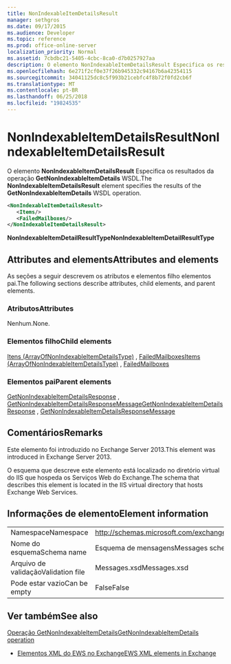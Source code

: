 ```yaml
---
title: NonIndexableItemDetailsResult
manager: sethgros
ms.date: 09/17/2015
ms.audience: Developer
ms.topic: reference
ms.prod: office-online-server
localization_priority: Normal
ms.assetid: 7cbdbc21-5405-4cbc-8ca0-d7b0257927aa
description: O elemento NonIndexableItemDetailsResult Especifica os resultados da operação GetNonIndexableItemDetails WSDL.
ms.openlocfilehash: 6e271f2cf0e37f26b945332c94167b6a42354115
ms.sourcegitcommit: 34041125dc8c5f993b21cebfc4f8b72f0fd2cb6f
ms.translationtype: MT
ms.contentlocale: pt-BR
ms.lasthandoff: 06/25/2018
ms.locfileid: "19824535"
---
```

# <a name="nonindexableitemdetailsresult"></a><span data-ttu-id="9a714-103">NonIndexableItemDetailsResult</span><span class="sxs-lookup"><span data-stu-id="9a714-103">NonIndexableItemDetailsResult</span></span>

<span data-ttu-id="9a714-104">O elemento **NonIndexableItemDetailsResult** Especifica os resultados da operação **GetNonIndexableItemDetails** WSDL.</span><span class="sxs-lookup"><span data-stu-id="9a714-104">The **NonIndexableItemDetailsResult** element specifies the results of the **GetNonIndexableItemDetails** WSDL operation.</span></span> 
  
```XML
<NonIndexableItemDetailsResult>
   <Items/>
   <FailedMailboxes/>
</NonIndexableItemDetailsResult>
```

 <span data-ttu-id="9a714-105">**NonIndexableItemDetailResultType**</span><span class="sxs-lookup"><span data-stu-id="9a714-105">**NonIndexableItemDetailResultType**</span></span>
## <a name="attributes-and-elements"></a><span data-ttu-id="9a714-106">Attributes and elements</span><span class="sxs-lookup"><span data-stu-id="9a714-106">Attributes and elements</span></span>

<span data-ttu-id="9a714-107">As seções a seguir descrevem os atributos e elementos filho elementos pai.</span><span class="sxs-lookup"><span data-stu-id="9a714-107">The following sections describe attributes, child elements, and parent elements.</span></span>
  
### <a name="attributes"></a><span data-ttu-id="9a714-108">Atributos</span><span class="sxs-lookup"><span data-stu-id="9a714-108">Attributes</span></span>

<span data-ttu-id="9a714-109">Nenhum.</span><span class="sxs-lookup"><span data-stu-id="9a714-109">None.</span></span>
  
### <a name="child-elements"></a><span data-ttu-id="9a714-110">Elementos filho</span><span class="sxs-lookup"><span data-stu-id="9a714-110">Child elements</span></span>

<span data-ttu-id="9a714-111">[Itens (ArrayOfNonIndexableItemDetailsType)](items-arrayofnonindexableitemdetailstype.md) , [FailedMailboxes](failedmailboxes.md)</span><span class="sxs-lookup"><span data-stu-id="9a714-111">[Items (ArrayOfNonIndexableItemDetailsType)](items-arrayofnonindexableitemdetailstype.md) , [FailedMailboxes](failedmailboxes.md)</span></span>
  
### <a name="parent-elements"></a><span data-ttu-id="9a714-112">Elementos pai</span><span class="sxs-lookup"><span data-stu-id="9a714-112">Parent elements</span></span>

<span data-ttu-id="9a714-113">[GetNonIndexableItemDetailsResponse](getnonindexableitemdetailsresponse.md) , [GetNonIndexableItemDetailsResponseMessage](getnonindexableitemdetailsresponsemessage.md)</span><span class="sxs-lookup"><span data-stu-id="9a714-113">[GetNonIndexableItemDetailsResponse](getnonindexableitemdetailsresponse.md) , [GetNonIndexableItemDetailsResponseMessage](getnonindexableitemdetailsresponsemessage.md)</span></span>
  
## <a name="remarks"></a><span data-ttu-id="9a714-114">Comentários</span><span class="sxs-lookup"><span data-stu-id="9a714-114">Remarks</span></span>

<span data-ttu-id="9a714-115">Este elemento foi introduzido no Exchange Server 2013.</span><span class="sxs-lookup"><span data-stu-id="9a714-115">This element was introduced in Exchange Server 2013.</span></span>
  
<span data-ttu-id="9a714-116">O esquema que descreve este elemento está localizado no diretório virtual do IIS que hospeda os Serviços Web do Exchange.</span><span class="sxs-lookup"><span data-stu-id="9a714-116">The schema that describes this element is located in the IIS virtual directory that hosts Exchange Web Services.</span></span>
  
## <a name="element-information"></a><span data-ttu-id="9a714-117">Informações de elemento</span><span class="sxs-lookup"><span data-stu-id="9a714-117">Element information</span></span>

|||
|:-----|:-----|
|<span data-ttu-id="9a714-118">Namespace</span><span class="sxs-lookup"><span data-stu-id="9a714-118">Namespace</span></span>  <br/> |http://schemas.microsoft.com/exchange/services/2006/messages  <br/> |
|<span data-ttu-id="9a714-119">Nome do esquema</span><span class="sxs-lookup"><span data-stu-id="9a714-119">Schema name</span></span>  <br/> |<span data-ttu-id="9a714-120">Esquema de mensagens</span><span class="sxs-lookup"><span data-stu-id="9a714-120">Messages schema</span></span>  <br/> |
|<span data-ttu-id="9a714-121">Arquivo de validação</span><span class="sxs-lookup"><span data-stu-id="9a714-121">Validation file</span></span>  <br/> |<span data-ttu-id="9a714-122">Messages.xsd</span><span class="sxs-lookup"><span data-stu-id="9a714-122">Messages.xsd</span></span>  <br/> |
|<span data-ttu-id="9a714-123">Pode estar vazio</span><span class="sxs-lookup"><span data-stu-id="9a714-123">Can be empty</span></span>  <br/> |<span data-ttu-id="9a714-124">False</span><span class="sxs-lookup"><span data-stu-id="9a714-124">False</span></span>  <br/> |
   
## <a name="see-also"></a><span data-ttu-id="9a714-125">Ver também</span><span class="sxs-lookup"><span data-stu-id="9a714-125">See also</span></span>



[<span data-ttu-id="9a714-126">Operação GetNonIndexableItemDetails</span><span class="sxs-lookup"><span data-stu-id="9a714-126">GetNonIndexableItemDetails operation</span></span>](getnonindexableitemdetails-operation.md)


- [<span data-ttu-id="9a714-127">Elementos XML do EWS no Exchange</span><span class="sxs-lookup"><span data-stu-id="9a714-127">EWS XML elements in Exchange</span></span>](ews-xml-elements-in-exchange.md)

